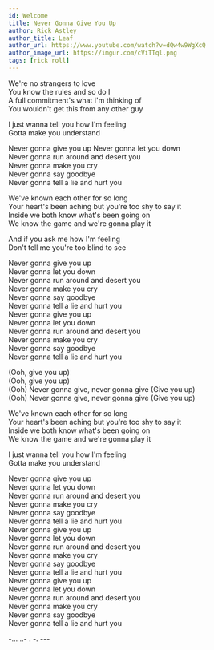 ```yaml
---
id: Welcome
title: Never Gonna Give You Up
author: Rick Astley
author_title: Leaf
author_url: https://www.youtube.com/watch?v=dQw4w9WgXcQ
author_image_url: https://imgur.com/cViTTql.png
tags: [rick roll]
---
```


We're no strangers to love  
You know the rules and so do I  
A full commitment's what I'm thinking of  
You wouldn't get this from any other guy  

I just wanna tell you how I'm feeling  
Gotta make you understand  

<!--truncate-->
Never gonna give you up
Never gonna let you down  
Never gonna run around and desert you  
Never gonna make you cry  
Never gonna say goodbye  
Never gonna tell a lie and hurt you  

We've known each other for so long  
Your heart's been aching but you're too shy to say it  
Inside we both know what's been going on  
We know the game and we're gonna play it  

And if you ask me how I'm feeling  
Don't tell me you're too blind to see  

Never gonna give you up  
Never gonna let you down  
Never gonna run around and desert you  
Never gonna make you cry  
Never gonna say goodbye  
Never gonna tell a lie and hurt you  
Never gonna give you up  
Never gonna let you down  
Never gonna run around and desert you  
Never gonna make you cry  
Never gonna say goodbye  
Never gonna tell a lie and hurt you  

(Ooh, give you up)  
(Ooh, give you up)  
(Ooh) Never gonna give, never gonna give (Give you up)  
(Ooh) Never gonna give, never gonna give (Give you up)  

We've known each other for so long  
Your heart's been aching but you're too shy to say it  
Inside we both know what's been going on  
We know the game and we're gonna play it  

I just wanna tell you how I'm feeling  
Gotta make you understand  

Never gonna give you up  
Never gonna let you down  
Never gonna run around and desert you  
Never gonna make you cry  
Never gonna say goodbye  
Never gonna tell a lie and hurt you  
Never gonna give you up  
Never gonna let you down  
Never gonna run around and desert you  
Never gonna make you cry  
Never gonna say goodbye  
Never gonna tell a lie and hurt you  
Never gonna give you up  
Never gonna let you down  
Never gonna run around and desert you  
Never gonna make you cry  
Never gonna say goodbye  
Never gonna tell a lie and hurt you  

-... ..- . -. ---
